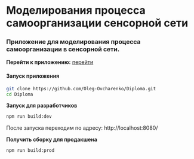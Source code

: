 # Моделирования процесса самоорганизации сенсорной сети
### Приложение для моделирования процесса самоорганизации в сенсорной сети.
**Перейти к приложению:** [перейти](https://oleg-ovcharenko.github.io/diploma.github.io/)
#### Запуск приложения
```sh
git clone https://github.com/Oleg-Ovcharenko/Diploma.git
cd Diploma
```
**Запуск для разработчиков**
```sh
npm run build:dev
```
После запуска переходим по адресу: http://localhost:8080/

**Получить сборку для продакшена**
```sh
npm run build:prod
```
